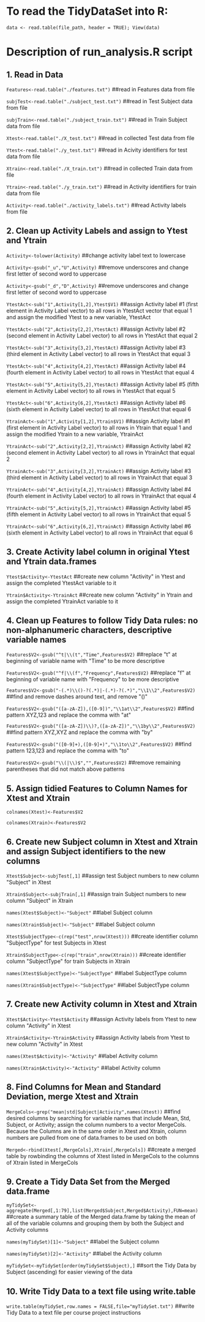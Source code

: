 # To read the TidyDataSet into R:
  `data <- read.table(file_path, header = TRUE); View(data)`
# Description of run_analysis.R script
## 1. Read in Data
  `Features<-read.table("./features.txt")` ##read in Features data from file
  
  `subjTest<-read.table("./subject_test.txt")` ##read in Test Subject data from file
  
  `subjTrain<-read.table("./subject_train.txt")` ##read in Train Subject data from file
  
  `Xtest<-read.table("./X_test.txt")` ##read in collected Test data from file
  
  `Ytest<-read.table("./y_test.txt")` ##read in Acivity identifiers for test data from file
  
  `Xtrain<-read.table("./X_train.txt")` ##read in collected Train data from file
  
  `Ytrain<-read.table("./y_train.txt")` ##read in Activity identifiers for train data from file
  
  `Activity<-read.table("./activity_labels.txt")` ##read Activity labels from file
## 2.  Clean up Activity Labels and assign to Ytest and Ytrain 
  `Activity<-tolower(Activity)` ##change activity label text to lowercase
  
  `Activity<-gsub("_u","U",Activity)` ##remove underscores and change first letter of second word to uppercase
  
  `Activity<-gsub("_d","D",Activity)` ##remove underscores and change first letter of second word to uppercase
  
  `YtestAct<-sub("1",Activity[1,2],Ytest$V1)` ##assign Activity label #1 (first element in Activity Label vector) to all rows in YtestAct vector that equal 1 and assign the modified Ytest to a new variable, YtestAct
  
  `YtestAct<-sub("2",Activity[2,2],YtestAct)` ##assign Activity label #2 (second element in Activity Label vector) to all rows in YtestAct that equal 2
  
  `YtestAct<-sub("3",Activity[3,2],YtestAct)` ##assign Activity label #3 (third element in Activity Label vector) to all rows in YtestAct that equal 3
  
  `YtestAct<-sub("4",Activity[4,2],YtestAct)` ##assign Activity label #4 (fourth element in Activity Label vector) to all rows in YtestAct that equal 4
  
  `YtestAct<-sub("5",Activity[5,2],YtestAct)` ##assign Activity label #5 (fifth element in Activity Label vector) to all rows in YtestAct that equal 5
  
  `YtestAct<-sub("6",Activity[6,2],YtestAct)` ##assign Activity label #6 (sixth element in Activity Label vector) to all rows in YtestAct that equal 6
  
  `YtrainAct<-sub("1",Activity[1,2],Ytrain$V1)` ##assign Activity label #1 (first element in Activity Label vector) to all rows in Ytrain that equal 1 and assign the modified Ytrain to a new variable, YtrainAct
  
  `YtrainAct<-sub("2",Activity[2,2],YtrainAct)` ##assign Activity label #2 (second element in Activity Label vector) to all rows in YtrainAct that equal 2
  
  `YtrainAct<-sub("3",Activity[3,2],YtrainAct)` ##assign Activity label #3 (third element in Activity Label vector) to all rows in YtrainAct that equal 3
  
  `YtrainAct<-sub("4",Activity[4,2],YtrainAct)` ##assign Activity label #4 (fourth element in Activity Label vector) to all rows in YtrainAct that equal 4
  
  `YtrainAct<-sub("5",Activity[5,2],YtrainAct)` ##assign Activity label #5 (fifth element in Activity Label vector) to all rows in YtrainAct that equal 5
  
  `YtrainAct<-sub("6",Activity[6,2],YtrainAct)` ##assign Activity label #6 (sixth element in Activity Label vector) to all rows in YtrainAct that equal 6
  
## 3. Create Activity label column in original Ytest and Ytrain data.frames
  `Ytest$Activity<-YtestAct` ##create new column "Activity" in Ytest and assign the completed YtestAct variable to it
  
  `Ytrain$Activity<-YtrainAct` ##create new column "Activity" in Ytrain and assign the completed YtrainAct variable to it
  
## 4. Clean up Features to follow Tidy Data rules: no non-alphanumeric characters, descriptive variable names  
  `Features$V2<-gsub("^t|\\(t","Time",Features$V2)` ##replace "t" at beginning of variable name with "Time" to be more descriptive
  
  `Features$V2<-gsub("^f|\\(f","Frequency",Features$V2)` ##replace "f" at beginning of variable name with "Frequency" to be more descriptive
  
  `Features$V2<-gsub("-(.*)\\()-?(.*)|-(.*)-?(.*)","\\1\\2",Features$V2)` ##find and remove dashes around text, and remove "()"
  
  `Features$V2<-gsub("([a-zA-Z]),([0-9])","\\1at\\2",Features$V2)` ##find pattern XYZ,123 and replace the comma with "at"
  
  `Features$V2<-gsub("([a-zA-Z])\\)?,([a-zA-Z])","\\1by\\2",Features$V2)` ##find pattern XYZ,XYZ and replace the comma with "by"
  
  `Features$V2<-gsub("([0-9]+),([0-9]+)","\\1to\\2",Features$V2)` ##find pattern 123,123 and replace the comma with "to"
  
  `Features$V2<-gsub("\\(|\\)$","",Features$V2)` ##remove remaining parentheses that did not match above patterns
  
## 5. Assign tidied Features to Column Names for Xtest and Xtrain  
  `colnames(Xtest)<-Features$V2`
  
  `colnames(Xtrain)<-Features$V2`
  
## 6. Create new Subject column in Xtest and Xtrain and assign Subject identifiers to the new columns  
  `Xtest$Subject<-subjTest[,1]` ##assign test Subject numbers to new column "Subject" in Xtest
  
  `Xtrain$Subject<-subjTrain[,1]` ##assign train Subject numbers to new column "Subject" in Xtrain
  
  `names(Xtest$Subject)<-"Subject"` ##label Subject column
  
  `names(Xtrain$Subject)<-"Subject"` ##label Subject column
  
  `Xtest$SubjectType<-c(rep("test",nrow(Xtest)))` ##create identifier column "SubjectType" for test Subjects in Xtest
  
  `Xtrain$SubjectType<-c(rep("train",nrow(Xtrain)))` ##create identifier column "SubjectType" for train Subjects in Xtrain
  
  `names(Xtest$SubjectType)<-"SubjectType"` ##label SubjectType column
  
  `names(Xtrain$SubjectType)<-"SubjectType"` ##label SubjectType column
  
## 7. Create new Activity column in Xtest and Xtrain  
  `Xtest$Activity<-Ytest$Activity` ##assign Activity labels from Ytest to new column "Activity" in Xtest
  
  `Xtrain$Activity<-Ytrain$Activity` ##assign Activity labels from Ytest to new column "Activity" in Xtest
  
  `names(Xtest$Activity)<-"Activity"` ##label Activity column
  
  `names(Xtrain$Activity)<-"Activity"` ##label Activity column

## 8. Find Columns for Mean and Standard Deviation, merge Xtest and Xtrain
  `MergeCols<-grep("mean|std|Subject|Activity",names(Xtest))` ##find desired columns by searching for variable names that include Mean, Std, Subject, or Activity; assign the column numbers to a vector MergeCols. Because the Columns are in the same order in Xtest and Xtrain, column numbers are pulled from one of data.frames to be used on both
  
  `Merged<-rbind(Xtest[,MergeCols],Xtrain[,MergeCols])` ##create a merged table by rowbinding the columns of Xtest listed in MergeCols to the columns of Xtrain listed in MergeCols
  
## 9. Create a Tidy Data Set from the Merged data.frame  
  `myTidySet<-aggregate(Merged[,1:79],list(Merged$Subject,Merged$Activity),FUN=mean)` ##create a summary table of the Merged data.frame by taking the mean of all of the variable columns and grouping them by both the Subject and Activity columns
  
  `names(myTidySet)[1]<-"Subject"` ##label the Subject column
  
  `names(myTidySet)[2]<-"Activity"` ##label the Activity column
  
  `myTidySet<-myTidySet[order(myTidySet$Subject),]` ##sort the Tidy Data by Subject (ascending) for easier viewing of the data
  
## 10. Write Tidy Data to a text file using write.table
  `write.table(myTidySet,row.names = FALSE,file="myTidySet.txt")` ##write Tidy Data to a text file per course project instructions
